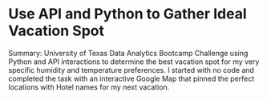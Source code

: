 # Use API and Python to Gather Ideal Vacation Spot
Summary: University of Texas Data Analytics Bootcamp Challenge using Python and API interactions to determine the best vacation spot for my very specific humidity and temperature preferences. I started with no code and completed the task with an interactive Google Map that pinned the perfect locations with Hotel names for my next vacation.
